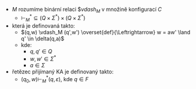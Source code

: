 -  $M$ rozumíme binární relaci $\$vdash_{M}$ v množině konfigurací $C$
	- $\vdash^{*}_{M} \subseteq (Q \times \Sigma^*) \times (Q \times \Sigma^*)$
- která je definovaná takto:
	- $(q,w) \vdash_M (q',w')  \overset{def}{\Leftrightarrow} w = aw' \land q' \in \delta(q,a)$
	- kde:
		- $q, q' \in Q$
		- $w, w' \in \Sigma^*$
		- $a \in \Sigma$
- řetězec přijímaný KA je definovaný takto:
	- $(q_0,w) \vdash^{*}_{M} (q, \varepsilon)$, kde $q \in F$